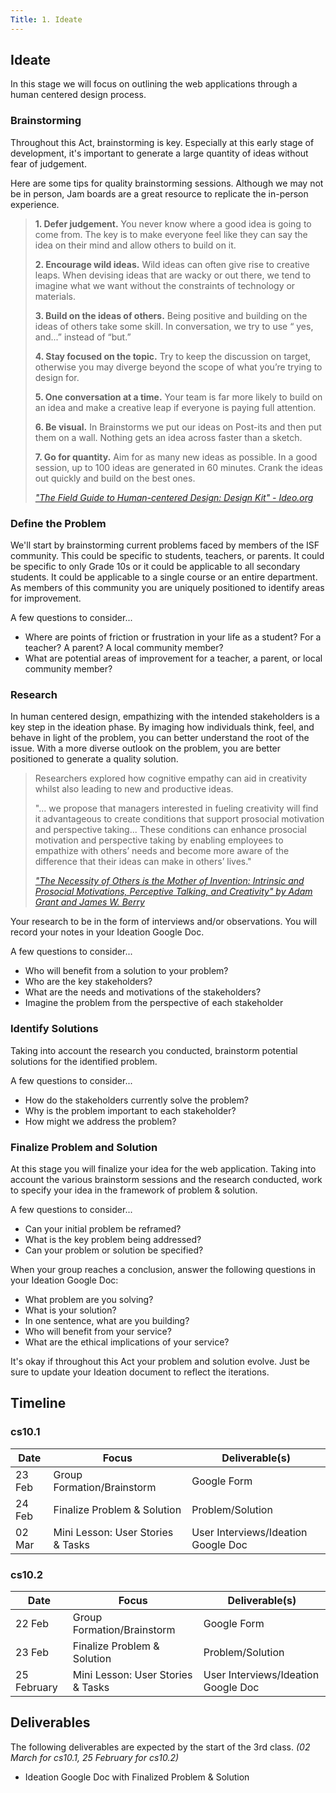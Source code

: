 ```yaml
---
Title: 1. Ideate
---
```


## Ideate

In this stage we will focus on outlining the web applications through a human centered design process. 


### Brainstorming 

Throughout this Act, brainstorming is key. Especially at this early stage of development, it's important to generate a large quantity of ideas without fear of judgement. 

Here are some tips for quality brainstorming sessions. Although we may not be in person, Jam boards are a great resource to replicate the in-person experience. 

> **1. Defer judgement.** You never know where a good idea is going to come from. The key is to make everyone feel like they can say the idea on their mind and allow others to build on it.
>
> **2. Encourage wild ideas.** Wild ideas can often give rise to creative leaps. When devising ideas that are wacky or out there, we tend to imagine what we want without the constraints of technology or materials.
>
> **3. Build on the ideas of others.** Being positive and building on the ideas of others take some skill. In conversation, we try to use “ yes, and...” instead of “but.”
>
> **4. Stay focused on the topic.** Try to keep the discussion on target, otherwise you may diverge beyond the scope of what you’re trying to design for.
>
> **5. One conversation at a time.** Your team is far more likely to build on an idea and make a creative leap if everyone is paying full attention.
>
> **6. Be visual.** In Brainstorms we put our ideas on Post-its and then put them on a wall. Nothing gets an idea across faster than a sketch.
>
> **7. Go for quantity.** Aim for as many new ideas as possible. In a good
session, up to 100 ideas are generated in 60 minutes. Crank the ideas out quickly and build on the best ones.
>
> [*"The Field Guide to Human-centered Design: Design Kit" - Ideo.org*](https://www.designkit.org/resources/1)



### Define the Problem 

We'll start by brainstorming current problems faced by members of the ISF community. This could be specific to students, teachers, or parents. It could be specific to only Grade 10s or it could be applicable to all secondary students. It could be applicable to a single course or an entire department. As members of this community you are uniquely positioned to identify areas for improvement.  

A few questions to consider... 
- Where are points of friction or frustration in your life as a student? For a teacher? A parent? A local community member? 
- What are potential areas of improvement for a teacher, a parent, or local community member?  

### Research

In human centered design, empathizing with the intended stakeholders is a key step in the ideation phase. By imaging how individuals think, feel, and behave in light of the problem, you can better understand the root of the issue. With a more diverse outlook on the problem, you are better positioned to generate a quality solution. 

> Researchers explored how cognitive empathy can aid in creativity whilst also leading to new and productive ideas. 
>
> "... we propose that managers interested in fueling creativity
will find it advantageous to create conditions that
support prosocial motivation and perspective taking...
These conditions can enhance prosocial motivation
and perspective taking by enabling employees to
empathize with others’ needs and become more
aware of the difference that their ideas can make in
others’ lives."
>
> [*"The Necessity of Others is the Mother of Invention: Intrinsic and Prosocial Motivations, Perceptive Talking, and Creativity" by Adam Grant and James W. Berry*](http://selfdeterminationtheory.org/SDT/documents/2011_GrantBerry_AM.pdf)

Your research to be in the form of interviews and/or observations. You will record your notes in your Ideation Google Doc. 

A few questions to consider...
- Who will benefit from a solution to your problem? 
- Who are the key stakeholders?
- What are the needs and motivations of the stakeholders? 
- Imagine the problem from the perspective of each stakeholder 

### Identify Solutions

Taking into account the research you conducted, brainstorm potential solutions for the identified problem. 

A few questions to consider...
- How do the stakeholders currently solve the problem? 
- Why is the problem important to each stakeholder? 
- How might we address the problem? 



### Finalize Problem and Solution

At this stage you will finalize your idea for the web application. Taking into account the various brainstorm sessions and the research conducted, work to specify your idea in the framework of problem & solution. 

A few questions to consider...
- Can your initial problem be reframed? 
- What is the key problem being addressed? 
- Can your problem or solution be specified? 

When your group reaches a conclusion, answer the following questions in your Ideation Google Doc:
- What problem are you solving? 
- What is your solution? 
- In one sentence, what are you building? 
- Who will benefit from your service? 
- What are the ethical implications of your service? 

It's okay if throughout this Act your problem and solution evolve. Just be sure to update your Ideation document to reflect the iterations. 


## Timeline
### cs10.1

| Date        | Focus                             | Deliverable(s)               |
|--------------------|-----------------------------------|-------------------------|
| 23 Feb | Group Formation/Brainstorm        | Google Form                  |
| 24 Feb | Finalize Problem & Solution  | Problem/Solution             |
| 02 Mar    | Mini Lesson: User Stories & Tasks      | User Interviews/Ideation Google Doc              |

### cs10.2

| Date        | Focus                             | Deliverable(s)               |
|-------------|-----------------------------------|-----------------------|
| 22 Feb | Group Formation/Brainstorm        | Google Form                  |
| 23 Feb | Finalize Problem & Solution  | Problem/Solution             |
| 25 February | Mini Lesson: User Stories & Tasks       | User Interviews/Ideation Google Doc              |

## Deliverables
The following deliverables are expected by the start of the 3rd class. *(02 March for cs10.1, 25 February for cs10.2)*
- Ideation Google Doc with Finalized Problem & Solution
